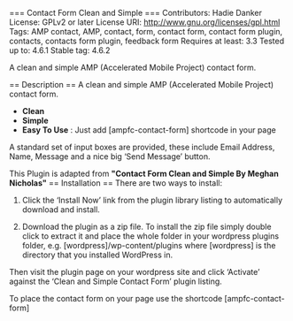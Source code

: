 === Contact Form Clean and Simple ===
Contributors: Hadie Danker
License: GPLv2 or later
License URI: http://www.gnu.org/licenses/gpl.html
Tags: AMP contact, AMP, contact, form,  contact form, contact form plugin, contacts, contacts form plugin,  feedback form
Requires at least: 3.3
Tested up to: 4.6.1
Stable tag: 4.6.2

A clean and simple AMP (Accelerated Mobile Project) contact form.

== Description ==
A clean and simple AMP (Accelerated Mobile Project) contact form.

*   **Clean**
*   **Simple**
*   **Easy To Use** : Just add [ampfc-contact-form] shortcode in your page

A standard set of input boxes are provided, these include Email Address, Name, Message and a nice big ‘Send Message’ button.

This Plugin is adapted from **"Contact Form Clean and Simple By Meghan Nicholas"**
== Installation ==
There are two ways to install:
1. Click the ‘Install Now’ link from the plugin library listing to automatically download and install.

2. Download the plugin as a zip file. To install the zip file simply double click to extract it and place the whole folder in your wordpress plugins folder, e.g. [wordpress]/wp-content/plugins where [wordpress] is the directory that you installed WordPress in.

Then visit the plugin page on your wordpress site and click ‘Activate’ against the ‘Clean and Simple Contact Form’ plugin listing.

To place the contact form on your page use the shortcode [ampfc-contact-form]
